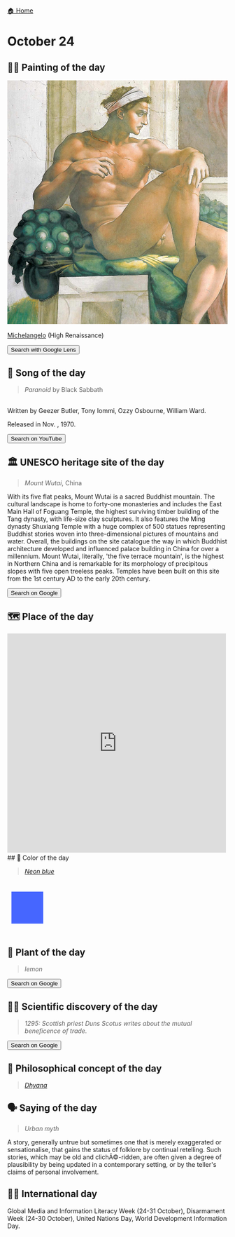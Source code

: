 
[🏠 Home](../../index.md)

# October 24

## 🧑‍🎨 Painting of the day

<img width="600" src="../img/Michelangelo_2.jpg">

[Michelangelo](https://en.wikipedia.org/wiki/Michelangelo) (High Renaissance)

<button class="btn btn-success"
onclick=" window.open('https://lens.google.com/uploadbyurl?url=https://iretes.github.io/one-a-day/data/img/Michelangelo_2.jpg','_blank')">
Search with Google Lens
</button>

## 🎼 Song of the day

> *Paranoid*
by Black Sabbath

<br />Written by Geezer Butler, Tony Iommi, Ozzy Osbourne, William Ward.

Released in Nov. , 1970.

<button class="btn btn-success"
onclick=" window.open('http://www.youtube.com/search?q=Paranoid by Black Sabbath','_blank')">
Search on YouTube
</button>

## 🏛️ UNESCO heritage site of the day

> *Mount Wutai*, China

<p>With its five flat peaks, Mount Wutai is a sacred Buddhist mountain. The cultural landscape is home to forty-one monasteries and includes the East Main Hall of Foguang Temple, the highest surviving timber building of the Tang dynasty, with life-size clay sculptures. It also features the Ming dynasty Shuxiang Temple with a huge complex of 500 statues representing Buddhist stories woven into three-dimensional pictures of mountains and water. Overall, the buildings on the site catalogue the way in which Buddhist architecture developed and influenced palace building in China for over a millennium. Mount Wutai, literally, 'the five terrace mountain', is the highest in Northern China and is remarkable for its morphology of precipitous slopes with five open treeless peaks. Temples have been built on this site from the 1st century AD to the early 20th century.</p>

<button class="btn btn-success"
onclick=" window.open('http://www.google.com/search?q=Mount Wutai','_blank')">
Search on Google
</button>

## 🗺️ Place of the day

<iframe
src="https://www.mapcrunch.com"
name="mapcrunch"
width="500"
height="500"
allowTransparency="true"
scrolling="no"
frameborder="0"
>
</iframe>
## 🎨 Color of the day

> *[Neon blue](https://en.wikipedia.org/wiki/Shades_of_blue#Neon_blue)*

<div style="color:#4666FF; font-size: 100px;">&#9632;</div>

## 🌿 Plant of the day

> *lemon*

<button class="btn btn-success"
onclick=" window.open('http://www.google.com/search?q=lemon','_blank')">
Search on Google
</button>

## 🧑‍🔬 Scientific discovery of the day

> *1295: Scottish priest Duns Scotus writes about the mutual beneficence of trade.*

<button class="btn btn-success"
onclick=" window.open('http://www.google.com/search?q=1295: Scottish priest Duns Scotus writes about the mutual beneficence of trade.','_blank')"> 
Search on Google
</button>

## 💭 Philosophical concept of the day

> *[Dhyana](https://en.wikipedia.org/wiki/Dhy%C4%81na_in_Buddhism)*

## 🗣️ Saying of the day

> *Urban myth*

A story, generally untrue but sometimes one that is merely exaggerated or sensationalise, that gains the status of folklore by continual retelling. Such stories, which may be old and clichÃ©-ridden, are often given a degree of plausibility by being updated in a contemporary setting, or by the teller's claims of personal involvement.

## 🏳️‍🌈 International day

Global Media and Information Literacy Week (24-31 October), Disarmament Week (24-30 October), United Nations Day, World Development Information Day.